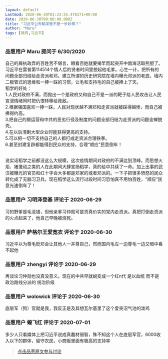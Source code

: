 ```yaml
---
layout: default
Lastmod: 2020-06-30T03:23:55.476371+00:00
date: 2020-06-30T00:00:00.000Z
title: "习近平公布稻学是不是一步妙棋？"
author: "Maru"
tags: [政府,习近平]
---
```



### 品葱用户 **Maru** 提问于 6/30/2020
    
自己的屑执政弄的百姓苦不堪言，眼看百姓就要揭竿而起突开中南海活取熊胆了。习近平在雷普第114514个情人后的贤者时间里想起他毛爹。心生一计，把所有的问题全部归结给走资派和邓。建立所谓的历史研究院在墙内曝光邓派的老底，墙内二极管式的思维和一捧一踩的习惯，让毛和支持毛的自己被捧上了天。  
稻学的好处：  
1.人民对政府不满，而抛出一个是政府又和自己不是一派的靶子给人民攻击让人民宣泄情绪同时把仇恨转移给政敌。  
2.根据强国喜欢一捧一踩，人民对现状越不满邓和走资派就被踩得越惨，而自己被捧得约高。  
3.把自己的屑运营和中共的恶劣行径及制度的问题全部归结为走资派的问题金蝉脱壳。  
4.在以后清剿大型企业时能获得更高的支持。  
5.可以把一切不支持自己的人都打成走资派合理铁拳。  
6.甚至封建复辟都能得到民众的支持，合理“顺应”民意倒车！  
      
  
  
说实话稻学之前都没这么大规模，这次疫情期间对政府的不满达到顶峰。而思想火炬、猪激动之类的人在此期间大肆宣扬稻学，真的给中共续了一命。加上出事的武汉被曝光的官员和红十字会大多都是邓家的或者邓派的。一下子把很多愤怒的民众转化成了无脑习卫兵。现在稻学这么流行过段时间习恐怕真不用怕百姓，“顺应”民意光速倒车了！
    
                

### 品葱用户 **习明泽登基** 评论于 2020-06-29
        
习的野爹是毛没错，但他亲爹习仲勋可是货真价实的党内走资派。真把打倒走资派的火点起来了，他自己早晚被烧死。
        
                

### 品葱用户 **萨格尔王爱宽衣** 评论于 2020-06-30
        
习近平以为尊毛贬邓会让其他人一并尊自己，然而国内毛左一边尊毛一边又暗中看不起他
        
                

### 品葱用户 **zhengyi** 评论于 2020-06-29
        
再谈论习仲勋也没真没意义。现在的中共早就蜕变成一个红n代 是以血统 而不是政治路线分派的 统治阶级
        
                

### 品葱用户 **wolowick** 评论于 2020-06-30
        
底层军（狗）官就是我，我反正是及其想瓦尔基里了这个爱突沼气池的泼鸡
        
                

### 品葱用户 **蝗飞红** 评论于 2020-07-01
        
多少人只看媒体上把习近平说成真蠢材弱智，殊不知这个人在底层军官，6000收入以下的群体，留守农民，小商贩里面有极高的支持率
        
                





> [点击品葱原文参与讨论](https://pincong.rocks/question/27868)

